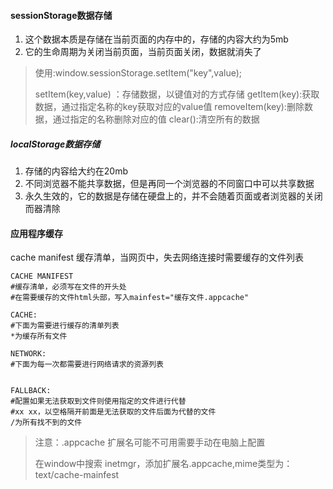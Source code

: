 #### sessionStorage数据存储

1. 这个数据本质是存储在当前页面的内存中的，存储的内容大约为5mb
2. 它的生命周期为关闭当前页面，当前页面关闭，数据就消失了

> 使用:window.sessionStorage.setItem("key",value);
>
> setItem(key,value) ：存储数据，以键值对的方式存储
> 		getItem(key):获取数据，通过指定名称的key获取对应的value值
> 		removeItem(key):删除数据，通过指定的名称删除对应的值
> 		clear():清空所有的数据

##### localStorage数据存储

1. 存储的内容给大约在20mb
2. 不同浏览器不能共享数据，但是再同一个浏览器的不同窗口中可以共享数据
3. 永久生效的，它的数据是存储在硬盘上的，并不会随着页面或者浏览器的关闭而器清除

#### 应用程序缓存

cache manifest 缓存清单，当网页中，失去网络连接时需要缓存的文件列表

```
CACHE MANIFEST
#缓存清单，必须写在文件的开头处
#在需要缓存的文件html头部，写入mainfest="缓存文件.appcache"

CACHE:
#下面为需要进行缓存的清单列表
*为缓存所有文件

NETWORK:
#下面为每一次都需要进行网络请求的资源列表


FALLBACK:
#配置如果无法获取到文件则使用指定的文件进行代替
#xx xx，以空格隔开前面是无法获取的文件后面为代替的文件
/为所有找不到的文件
```

> 注意：.appcache 扩展名可能不可用需要手动在电脑上配置
>
> 在window中搜索 inetmgr，添加扩展名.appcache,mime类型为：text/cache-mainfest